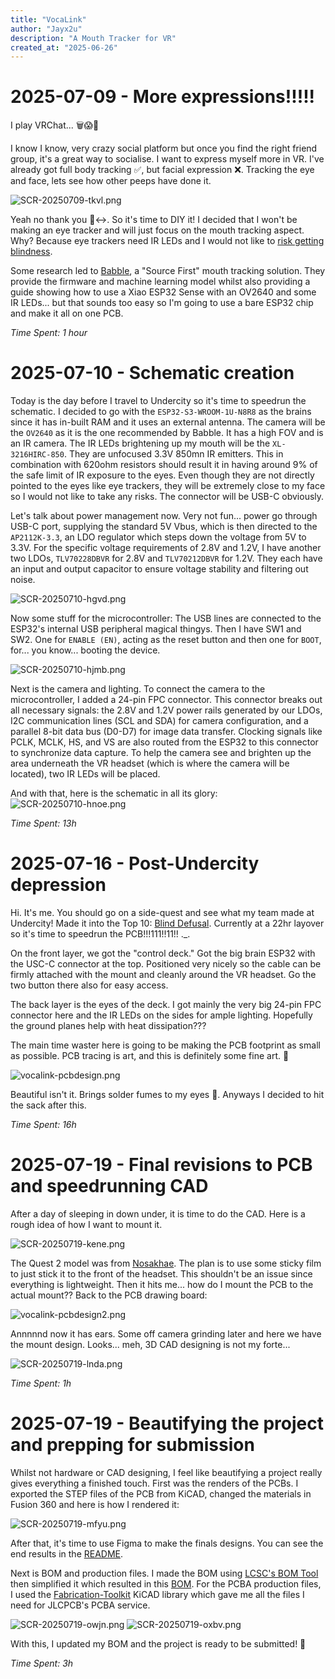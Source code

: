 ```yaml
---
title: "VocaLink"
author: "Jayx2u"
description: "A Mouth Tracker for VR"
created_at: "2025-06-26"
---
```


# 2025-07-09 - More expressions!!!!!
I play VRChat... 🗑️😱🤯

I know I know, very crazy social platform but once you find the right friend group, it's a great way to socialise. I want to express myself more in VR. I've already got full body tracking ✅, but facial expression ❌. Tracking the eye and face, lets see how other peeps have done it.

![SCR-20250709-tkvl.png](assets/SCR-20250709-tkvl.png)

Yeah no thank you 🙂‍↔️. So it's time to DIY it! I decided that I won't be making an eye tracker and will just focus on the mouth tracking aspect. Why? Because eye trackers need IR LEDs and I would not like to [risk getting blindness](https://docs.eyetrackvr.dev/getting_started/led_safety). 

Some research led to [Babble](https://babble.diy/), a "Source First" mouth tracking solution. They provide the firmware and machine learning model whilst also providing a guide showing how to use a Xiao ESP32 Sense with an OV2640 and some IR LEDs... but that sounds too easy so I'm going to use a bare ESP32 chip and make it all on one PCB.

*Time Spent: 1 hour*

# 2025-07-10 - Schematic creation
Today is the day before I travel to Undercity so it's time to speedrun the schematic. I decided to go with the `ESP32-S3-WROOM-1U-N8R8` as the brains since it has in-built RAM and it uses an external antenna. The camera will be the `OV2640` as it is the one recommended by Babble. It has a high FOV and is an IR camera. The IR LEDs brightening up my mouth will be the `XL-3216HIRC-850`. They are unfocused 3.3V 850mn IR emitters. This in combination with 620ohm resistors should result it in having around 9% of the safe limit of IR exposure to the eyes. Even though they are not directly pointed to the eyes like eye trackers, they will be extremely close to my face so I would not like to take any risks. The connector will be USB-C obviously.

Let's talk about power management now. Very not fun... power go through USB-C port, supplying the standard 5V Vbus, which is then directed to the `AP2112K-3.3`, an LDO regulator which steps down the voltage from 5V to 3.3V. For the specific voltage requirements of 2.8V and 1.2V, I have another two LDOs, `TLV70228DBVR` for 2.8V and `TLV70212DBVR` for 1.2V. They each have an input and output capacitor to ensure voltage stability and filtering out noise.  

![SCR-20250710-hgvd.png](assets/SCR-20250710-hgvd.png)

Now some stuff for the microcontroller: The USB lines are connected to the ESP32's internal USB peripheral magical thingys. Then I have SW1 and SW2. One for `ENABLE (EN)`, acting as the reset button and then one for `BOOT`, for... you know... booting the device.

![SCR-20250710-hjmb.png](assets/SCR-20250710-hjmb.png)

Next is the camera and lighting. To connect the camera to the microcontroller, I added a 24-pin FPC connector. This connector breaks out all necessary signals: the 2.8V and 1.2V power rails generated by our LDOs, I2C communication lines (SCL and SDA) for camera configuration, and a parallel 8-bit data bus (D0-D7) for image data transfer. Clocking signals like PCLK, MCLK, HS, and VS are also routed from the ESP32 to this connector to synchronize data capture. To help the camera see and brighten up the area underneath the VR headset (which is where the camera will be located), two IR LEDs will be placed.

And with that, here is the schematic in all its glory:
![SCR-20250710-hnoe.png](assets/SCR-20250710-hnoe.png)

*Time Spent: 13h*

# 2025-07-16 - Post-Undercity depression

Hi. It's me. You should go on a side-quest and see what my team made at Undercity! Made it into the Top 10: [Blind Defusal](https://github.com/Jayx2u/blind-defusal). Currently at a 22hr layover so it's time to speedrun the PCB!!!111!!11!! ._.

On the front layer, we got the "control deck." Got the big brain ESP32 with the USC-C connector at the top. Positioned very nicely so the cable can be firmly attached with the mount and cleanly around the VR headset. Go the two button there also for easy access. 

The back layer is the eyes of the deck. I got mainly the very big 24-pin FPC connector here and the IR LEDs on the sides for ample lighting. Hopefully the ground planes help with heat dissipation???

The main time waster here is going to be making the PCB footprint as small as possible. PCB tracing is art, and this is definitely some fine art. 🤭

![vocalink-pcbdesign.png](assets/vocalink-pcbdesign.png)

Beautiful isn't it. Brings solder fumes to my eyes 🥹. Anyways I decided to hit the sack after this.

*Time Spent: 16h*

# 2025-07-19 - Final revisions to PCB and speedrunning CAD

After a day of sleeping in down under, it is time to do the CAD. Here is a rough idea of how I want to mount it.

![SCR-20250719-kene.png](assets/SCR-20250719-kene.png)

The Quest 2 model was from [Nosakhae](https://sketchfab.com/3d-models/oculus-quest-2-c6a1c2623d224a1bbb81a38915f7e898). The plan is to use some sticky film to just stick it to the front of the headset. This shouldn't be an issue since everything is lightweight. Then it hits me... how do I mount the PCB to the actual mount?? Back to the PCB drawing board:

![vocalink-pcbdesign2.png](assets/vocalink-pcbdesign2.png)

Annnnnd now it has ears. Some off camera grinding later and here we have the mount design. Looks... meh, 3D CAD designing is not my forte...

![SCR-20250719-lnda.png](assets/SCR-20250719-lnda.png)

*Time Spent: 1h*

# 2025-07-19 - Beautifying the project and prepping for submission
Whilst not hardware or CAD designing, I feel like beautifying a project really gives everything a finished touch. First was the renders of the PCBs. I exported the STEP files of the PCB from KiCAD, changed the materials in Fusion 360 and here is how I rendered it:

![SCR-20250719-mfyu.png](assets/SCR-20250719-mfyu.png)

After that, it's time to use Figma to make the finals designs. You can see the end results in the [README](/README.md).

Next is BOM and production files. I made the BOM using [LCSC's BOM Tool](https://lcsc.com/bom) then simplified it which resulted in this [BOM](/BILL-OF-MATERIALS.csv). For the PCBA production files, I used the [Fabrication-Toolkit](https://github.com/bennymeg/Fabrication-Toolkit) KiCAD library which gave me all the files I need for JLCPCB's PCBA service.

![SCR-20250719-owjn.png](assets/SCR-20250719-owjn.png)
![SCR-20250719-oxbv.png](assets/SCR-20250719-oxbv.png)

With this, I updated my BOM and the project is ready to be submitted! 🎉

*Time Spent: 3h*